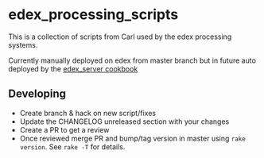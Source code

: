 # edex_processing_scripts

This is a collection of scripts from Carl used by the edex processing systems.  

Currently manually deployed on edex from master branch but in future auto deployed by the [edex_server cookbook](https://github.alaska.edu/gina-cookbooks/edex_server)

## Developing

* Create branch & hack on new script/fixes
* Update the CHANGELOG unreleased section with your changes
* Create a PR to get a review
* Once reviewed merge PR and bump/tag version in master using `rake version`. See `rake -T` for details.
